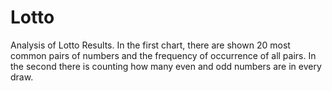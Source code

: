 # Lotto
Analysis of Lotto Results. In the first chart, there are shown 20 most common pairs of numbers and the frequency of occurrence of all pairs. In the second there is counting how many even and odd numbers are in every draw. 

